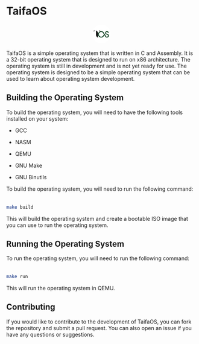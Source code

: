 # TaifaOS

<p align="center">
  <img src="icon/icon.png" alt="TaifaOS Icon" width="50" height="50" style="border-radius: 50%;">
</p>

TaifaOS is a simple operating system that is written in C and Assembly. It is a 32-bit operating system that is designed to run on x86 architecture. The operating system is still in development and is not yet ready for use. The operating system is designed to be a simple operating system that can be used to learn about operating system development.



## Building the Operating System

To build the operating system, you will need to have the following tools installed on your system:

- GCC

- NASM

- QEMU

- GNU Make

- GNU Binutils


To build the operating system, you will need to run the following command:

```bash

make build

```

This will build the operating system and create a bootable ISO image that you can use to run the operating system.


## Running the Operating System

To run the operating system, you will need to run the following command:

```bash

make run

```


This will run the operating system in QEMU.


## Contributing

If you would like to contribute to the development of TaifaOS, you can fork the repository and submit a pull request. You can also open an issue if you have any questions or suggestions.

